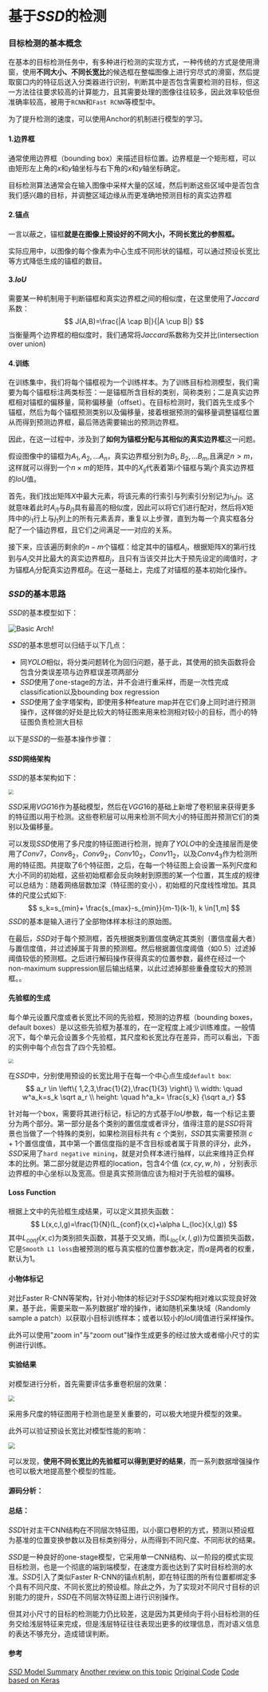 # 基于$SSD$的检测

### 目标检测的基本概念

在基本的目标检测任务中，有多种进行检测的实现方式，一种传统的方式是使用滑窗，使用**不同大小、不同长宽比**的候选框在整幅图像上进行穷尽式的滑窗，然后提取窗口内的特征后送入分类器进行识别，判断其中是否包含需要检测的目标，但这一方法往往要求较高的计算能力，且其需要处理的图像往往较多，因此效率较低但准确率较高，被用于`RCNN`和`Fast RCNN`等模型中。

为了提升检测的速度，可以使用Anchor的机制进行模型的学习。

#### 1.边界框

通常使⽤边界框（bounding box）来描述⽬标位置。边界框是⼀个矩形框，可以由矩形左上⻆的$x$和$y$轴坐标与右下⻆的$x$和$y$轴坐标确定。

⽬标检测算法通常会在输⼊图像中采样⼤量的区域，然后判断这些区域中是否包含我们感兴趣的⽬标，并调整区域边缘从而更准确地预测⽬标的真实边界框

#### 2.锚点

一言以蔽之，锚框**就是在图像上预设好的不同大小，不同长宽比的参照框。**

实际应用中，以图像的每个像素为中⼼⽣成不同形状的锚框，可以通过预设长宽比等方式降低生成的锚框的数目。

#### 3.$IoU$

需要某一种机制用于判断锚框和真实边界框之间的相似度，在这里使用了$Jaccard$系数：
$$
J(A,B)=\frac{|A \cap B|}{|A \cup B|}
$$
当衡量两个边界框的相似度时，我们通常将$Jaccard$系数称为交并⽐(intersection over union)

#### 4.训练

在训练集中，我们将每个锚框视为⼀个训练样本。为了训练⽬标检测模型，我们需要为每个锚框标注两类标签：⼀是锚框所含⽬标的类别，简称类别；⼆是真实边界框相对锚框的偏移量，简称偏移量（offset）。在⽬标检测时，我们⾸先⽣成多个锚框，然后为每个锚框预测类别以及偏移量，接着根据预测的偏移量调整锚框位置从而得到预测边界框，最后筛选需要输出的预测边界框。

因此，在这一过程中，涉及到了**如何为锚框分配与其相似的真实边界框**这一问题。

假设图像中的锚框为$A_1,A_2,...A_n$，真实边界框分别为$B_1,B_2,...B_m$,且满足$n>m$，这样就可以得到一个$n \times m$的矩阵，其中的$X_{ij}$代表着第$i$个锚框与第$j$个真实边界框的$IoU$值。

⾸先，我们找出矩阵$X$中最⼤元素，将该元素的⾏索引与列索引分别记为$i_1$,$j_1$。这就意味着此时$A_{i1}$与$B_{j1}$具有最高的相似度，因此可以将它们进行配对，然后将$X$矩阵中的$i_1$行上与$j_1$列上的所有元素丢弃，重复以上步骤，直到为每一个真实框各分配了⼀个锚边界框，且它们之间满足一一对应的关系。

接下来，应该遍历剩余的$n-m$个锚框：给定其中的锚框$A_i$，根据矩阵X的第$i$⾏找到与$A_i$交并⽐最⼤的真实边界框$B_j$，且只有当该交并⽐⼤于预先设定的阈值时，才为锚框$A_i$分配真实边界框$B_j$。在这一基础上，完成了对锚框的基本初始化操作。

### $SSD$的基本思路

$SSD$的基本模型如下：

![Basic Arch!](https://i.loli.net/2021/04/28/TyhRIO6q4vsrlfE.png)

$SSD$的基本思想可以归结于以下几点：

- 同$YOLO$相似，将分类问题转化为回归问题，基于此，其使用的损失函数将会包含分类误差项与边界框误差项两部分
- $SSD$使用了one-stage的方法，并不会进行重采样，而是一次性完成classification以及bounding box regression
- $SSD$使用了金字塔架构，即使用多种feature map并在它们身上同时进行预测操作，这样做的好处是比较大的特征图来用来检测相对较小的目标，而小的特征图负责检测大目标

以下是$SSD$的一些基本操作步骤：

#### $SSD$网络架构

$SSD$的基本架构如下：

<img src="https://i.loli.net/2021/05/13/ALnlD2sr89WbhIT.png" style="zoom:60%;" />

$SSD$采用$VGG16$作为基础模型，然后在$VGG16$的基础上新增了卷积层来获得更多的特征图以用于检测。这些卷积层可以用来检测不同大小的特征图并预测它们的类别以及偏移量。

可以发现$SSD$使用了多尺度的特征图进行检测，抛弃了$YOLO$中的全连接层而是使用了$Conv7$，$Conv8_2$，$Conv9_2$，$Conv10_2$，$Conv11_2$，以及$Conv4_3$作为检测所用的特征图。共提取了6个特征图，之后，在每一个特征图上会设置一系列尺度和大小不同的初始框，这些初始框都会反向映射到原图的某一个位置，其生成的规律可以总结为：随着网络层数加深（特征图的变小），初始框的尺度线性增加。其具体的尺度公式如下:
$$
s_k=s_{min}+ \frac{s_{max}-s_{min}}{m-1}(k-1), k \in[1,m]
$$
$SSD$的基本是输入进行了全部物体样本标注的原始图。

在最后，$SSD$对于每个预测框，首先根据类别置信度确定其类别（置信度最大者）与置信度值，并过滤掉属于背景的预测框。然后根据置信度阈值（如0.5）过滤掉阈值较低的预测框。之后进行解码操作获得真实的位置参数，最终在经过一个non-maximum suppression层后输出结果，以此过滤掉那些重叠度较大的预测框。。

#### 先验框的生成

每个单元设置尺度或者长宽比不同的先验框，预测的边界框（bounding boxes，default boxes）是以这些先验框为基准的，在一定程度上减少训练难度。一般情况下，每个单元会设置多个先验框，其尺度和长宽比存在差异，而可以看出，下面的实例中每个点包含了四个先验框。

<img src="https://i.loli.net/2021/05/13/48yDXWjOavRKVnr.png" style="zoom:60%;" />


在$SSD$中，分别使用预设的长宽比用于在每一个中心点生成`default box`:
$$
a_r \in  \left\{ 1,2,3,\frac{1}{2},\frac{1}{3} \right\} \\
width: \quad w^a_k=s_k \sqrt a_r \\
height: \quad h^a_k= \frac{s_k} {\sqrt a_r}
$$

针对每一个box，需要将其进行标记，标记的方式基于$IoU$参数，每一个标记主要分为两个部分。第一部分是各个类别的置信度或者评分，值得注意的是$SSD$将背景也当做了一个特殊的类别，如果检测目标共有 $c$ 个类别，$SSD$其实需要预测 $c+1$个置信度值，其中第一个置信度指的是不含目标或者属于背景的评分，此外，$SSD$采用了`hard negative mining`，就是对负样本进行抽样，以此来维持正负样本的比例。第二部分就是边界框的location，包含4个值 $(cx,cy,w,h)$ ，分别表示边界框的中心坐标以及宽高。但是真实预测值应该为相对于先验框的偏移。



#### Loss Function

根据上文中的先验框生成结果，可以定义其损失函数：
$$
L(x,c,l,g)=\frac{1}{N}(L_{conf}(x,c)+\alpha L_{loc}(x,l,g))
$$
 其中$L_{conf}(x,c)$为类别损失函数，其基于交叉熵，而$L_{loc}(x,l,g))$为位置损失函数，它是`Smooth L1 loss` ​由被预测的框与真实框的位置参数决定，而$\alpha$是两者的权重，默认为1。



#### 小物体标记

对比Faster R-CNN等架构，针对小物体的标记对于$SSD$架构相对难以实现良好效果，基于此，需要采取一系列数据扩增的操作，诸如随机采集块域（Randomly sample a patch）以获取小目标训练样本；或者以较小的$IoU$阈值进行采样操作。

此外可以使用"zoom in"与“zoom out"操作生成更多的经过放大或者缩小尺寸的实例进行训练。

#### 实验结果

对模型进行分析，首先需要评估多重卷积层的效果：

<img src="https://i.loli.net/2021/04/28/lXnKbhHDBWzqFmu.png" style="zoom:77%;" />

采用多尺度的特征图用于检测也是至关重要的，可以极大地提升模型的效果。

此外可以验证预设长宽比对模型性能的影响：

<img src="https://i.loli.net/2021/04/28/ksl6bWnR4PcFHGN.png" style="zoom:80%;" />

可以发现，**使用不同长宽比的先验框可以得到更好的结果**，而一系列数据增强操作也可以极大地提高整个模型的性能。



#### 源码分析：



#### 总结：

$SSD$针对主干CNN结构在不同层次特征图，以小窗口卷积的方式，预测以预设框为基准的位置变换参数以及目标类别得分，从而得到不同尺度、不同形状的结果。

$SSD$是一种良好的one-stage模型，它采用单一CNN结构、以一阶段的模式实现目标检测，也是一个彻底的端到端模型，在速度方面也达到了实时目标检测的水准。$SSD$引入了类似Faster R-CNN的锚点机制，即在特征图的所有位置都绑定多个具有不同尺度、不同长宽比的预设框。除此之外，为了实现对不同尺寸目标的识别能力的提升，$SSD$在不同层次特征图上进行识别操作。

但其对小尺寸的目标的检测能力仍比较差，这是因为其更倾向于将小目标检测的任务交给浅层特征来完成，但是浅层特征往往表现出更多的纹理信息，而对语义信息的表达不够充分，造成错误判断。



#### 参考

[$SSD$ Model Summary](https://arleyzhang.github.io/articles/786f1ca3/)
[Another review on this topic](https://zhuanlan.zhihu.com/p/33544892)
[Original Code](https://github.com/weiliu89/caffe/tree/ssd)
[Code based on Keras](https://github.com/pierluigiferrari/ssd_keras)















